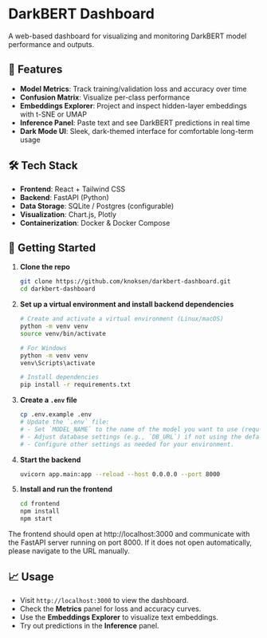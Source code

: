 # DarkBERT Dashboard

A web-based dashboard for visualizing and monitoring DarkBERT model performance and outputs.

## 🚀 Features

- **Model Metrics**: Track training/validation loss and accuracy over time  
- **Confusion Matrix**: Visualize per-class performance  
- **Embeddings Explorer**: Project and inspect hidden-layer embeddings with t-SNE or UMAP  
- **Inference Panel**: Paste text and see DarkBERT predictions in real time  
- **Dark Mode UI**: Sleek, dark-themed interface for comfortable long-term usage

## 🛠️ Tech Stack

- **Frontend**: React + Tailwind CSS  
- **Backend**: FastAPI (Python)  
- **Data Storage**: SQLite / Postgres (configurable)  
- **Visualization**: Chart.js, Plotly  
- **Containerization**: Docker & Docker Compose  

## 🚧 Getting Started

1. **Clone the repo**
   ```bash
   git clone https://github.com/knoksen/darkbert-dashboard.git
   cd darkbert-dashboard
   ```

2. **Set up a virtual environment and install backend dependencies**
   ```bash
   # Create and activate a virtual environment (Linux/macOS)
   python -m venv venv
   source venv/bin/activate
   
   # For Windows
   python -m venv venv
   venv\Scripts\activate
   
   # Install dependencies
   pip install -r requirements.txt
   ```

3. **Create a `.env` file**
   ```bash
   cp .env.example .env
   # Update the `.env` file:
   # - Set `MODEL_NAME` to the name of the model you want to use (required).
   # - Adjust database settings (e.g., `DB_URL`) if not using the default SQLite (optional).
   # - Configure other settings as needed for your environment.
   ```

4. **Start the backend**
   ```bash
   uvicorn app.main:app --reload --host 0.0.0.0 --port 8000
   ```

5. **Install and run the frontend**
   ```bash
   cd frontend
   npm install
   npm start
   ```

The frontend should open at http://localhost:3000 and communicate with the FastAPI
server running on port 8000. If it does not open automatically, please navigate to the URL manually.

## 📈 Usage

- Visit `http://localhost:3000` to view the dashboard.
- Check the **Metrics** panel for loss and accuracy curves.
- Use the **Embeddings Explorer** to visualize text embeddings.
- Try out predictions in the **Inference** panel.
